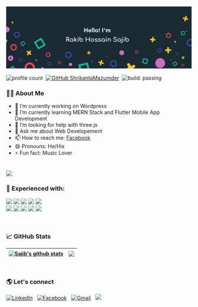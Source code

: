 ![I am Rakib Hossain Sajib](https://raw.githubusercontent.com/RakibNSajib/rakibnsajib/main/I%20am%20Rakib%20Hossain%20Sajib.png)

![profile count](https://komarev.com/ghpvc/?username=rakibnsajib&color=red)&nbsp;
[![GitHub ShrikantaMazumder](https://img.shields.io/github/followers/rakibnsajib?label=follow&style=social)](https://github.com/rakibnsajib)&nbsp;
![build: passing](https://img.shields.io/badge/build-passing-success)
<br>
### 👨‍🚀 About Me

- 🔭 I’m currently working on Wordpress
- 🌱 I’m currently learning MERN Stack and Flutter Mobile App Development
- 🤔 I’m looking for help with three.js
- 💬 Ask me about Web Developement
- 📫 How to reach me: [Facebook](https://www.facebook.com/rakibnsajib.brur/)
- 😄 Pronouns: He/His
- ⚡ Fun fact: Music Lover
<br>

<a href="https://github.com/rakibnsajib">
  <img align="center" src="https://github-readme-streak-stats.herokuapp.com/?user=rakibnsajib" />
</a>


### 💪 Experienced with:
<div>
    <p align="left">
      <img src=https://img.shields.io/badge/C%2B%2B-00599C?style=for-the-badge&logo=c%2B%2B&logoColor=white /> <img src=https://img.shields.io/badge/Dart-02A9EF?style=for-the-badge&logo=dart&logoColor=white /> <img src=https://img.shields.io/badge/Python-14354C?style=for-the-badge&logo=python&logoColor=white /> <img src=https://img.shields.io/badge/JavaScript-F7DF1E?style=for-the-badge&logo=javascript&logoColor=black /> <img src=https://img.shields.io/badge/HTML5-E34F26?style=for-the-badge&logo=html5&logoColor=white /> <br>  <img src=https://img.shields.io/badge/CSS3-1572B6?style=for-the-badge&logo=css3&logoColor=white /> <img src=https://img.shields.io/badge/Git-F05032?style=for-the-badge&logo=git&logoColor=white /> <img src=https://img.shields.io/badge/Netlify-00C7B7?style=for-the-badge&logo=netlify&logoColor=white /> <img src=https://img.shields.io/badge/Heroku-430098?style=for-the-badge&logo=heroku&logoColor=white />  <img src=https://img.shields.io/badge/Figma-F24E1E?style=for-the-badge&logo=figma&logoColor=white />
</p>
 
  </div>
<br>

### 📈 GitHub Stats


| <a href="https://github.com/rakibnsajib/github-readme-stats"><img align="center" src="https://github-readme-stats.vercel.app/api?username=rakibnsajib&show_icons=true&include_all_commits=true&theme=vue&hide_border=true" alt="Sajib's github stats" /></a> | <a href="https://github.com/rakibnsajib/github-readme-stats"><img align="center" src="https://github-readme-stats.vercel.app/api/top-langs/?username=rakibnsajib&layout=compact&theme=vue&hide_border=true" /></a> |
| ------------- | ------------- |


<br>

### 🌎 Let's connect

<a  href="https://www.linkedin.com/in/rakibnsajib/"><img  alt="LinkedIn"  src="https://img.shields.io/badge/LinkedIn-0077B5?style=for-the-badge&logo=linkedin&logoColor=white"/></a> &nbsp;
<a  href="https://facebook.com/rakibnsajib.brur"><img  alt="Facebook"  src="https://img.shields.io/badge/Facebook-1877F2?style=for-the-badge&logo=facebook&logoColor=white"/></a> &nbsp;
<a  href="mailto:rakibnsajib@gmail.com"><img  alt="Gmail"  src="https://img.shields.io/badge/Gmail-D14836?style=for-the-badge&logo=gmail&logoColor=white"/></a> &nbsp;
<a  href="https://telegram.com/rakibnsajib"><img  src="https://img.shields.io/badge/Telegram-2CA5E0?style=for-the-badge&logo=telegram&logoColor=white"/></a> &nbsp;





